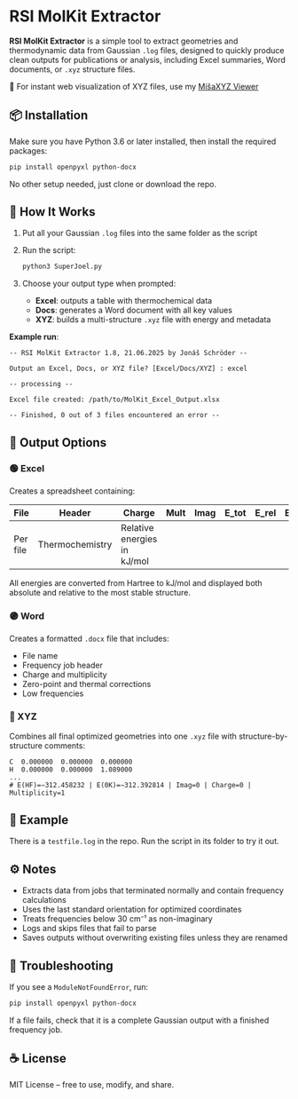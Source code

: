 # RSI MolKit Extractor

**RSI MolKit Extractor** is a simple tool to extract geometries and thermodynamic data from Gaussian `.log` files, designed to quickly produce clean outputs for publications or analysis, including Excel summaries, Word documents, or `.xyz` structure files.

🔗 For instant web visualization of XYZ files, use my [MíšaXYZ Viewer](https://js-elictes.github.io/MisaXYZ/)

## 📦 Installation

Make sure you have Python 3.6 or later installed, then install the required packages:

```bash
pip install openpyxl python-docx
```

No other setup needed, just clone or download the repo.

## 🧪 How It Works

1. Put all your Gaussian `.log` files into the same folder as the script  
2. Run the script:

   ```bash
   python3 SuperJoel.py
   ```

3. Choose your output type when prompted:

   - **Excel**: outputs a table with thermochemical data  
   - **Docs**: generates a Word document with all key values  
   - **XYZ**: builds a multi-structure `.xyz` file with energy and metadata  

**Example run**:

```text
-- RSI MolKit Extractor 1.8, 21.06.2025 by Jonáš Schröder --

Output an Excel, Docs, or XYZ file? [Excel/Docs/XYZ] : excel

-- processing --

Excel file created: /path/to/MolKit_Excel_Output.xlsx

-- Finished, 0 out of 3 files encountered an error --
```

## 📁 Output Options

### 🟢 Excel

Creates a spreadsheet containing:

| File | Header             | Charge | Mult | Imag | E_tot    | E_rel   | E_0K     | H_298K   | G_298K   |
|------|--------------------|--------|------|------|----------|---------|----------|----------|----------|
| Per file | Thermochemistry | Relative energies in kJ/mol |  |  |  |  |  |  |  |

All energies are converted from Hartree to kJ/mol and displayed both absolute and relative to the most stable structure.

### 🟣 Word

Creates a formatted `.docx` file that includes:

- File name  
- Frequency job header  
- Charge and multiplicity  
- Zero-point and thermal corrections  
- Low frequencies  

### 🔵 XYZ

Combines all final optimized geometries into one `.xyz` file with structure-by-structure comments:

```text
C  0.000000  0.000000  0.000000
H  0.000000  0.000000  1.089000
...
# E(HF)=−312.458232 | E(0K)=−312.392814 | Imag=0 | Charge=0 | Multiplicity=1
```

## 🧪 Example

There is a `testfile.log` in the repo. Run the script in its folder to try it out.

## ⚙️ Notes

- Extracts data from jobs that terminated normally and contain frequency calculations  
- Uses the last standard orientation for optimized coordinates  
- Treats frequencies below 30 cm⁻¹ as non-imaginary  
- Logs and skips files that fail to parse  
- Saves outputs without overwriting existing files unless they are renamed

## 🔧 Troubleshooting

If you see a `ModuleNotFoundError`, run:

```bash
pip install openpyxl python-docx
```

If a file fails, check that it is a complete Gaussian output with a finished frequency job.

## ☕ License

MIT License – free to use, modify, and share.
